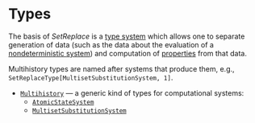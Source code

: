 # Types

The basis of *SetReplace* is a [type system](/Documentation/TypeSystem/README.md) which allows one to separate
generation of data (such as the data about the evaluation of a
[nondeterministic system](/Documentation/Systems/README.md)) and computation of
[properties](/Documentation/Properties/README.md) from that data.

Multihistory types are named after systems that produce them, e.g., `SetReplaceType[MultisetSubstitutionSystem, 1]`.

* [`Multihistory`](Multihistory/README.md) &mdash; a generic kind of types for computational systems:
  * [`AtomicStateSystem`](Multihistory/AtomicStateSystem0.md)
  * [`MultisetSubstitutionSystem`](Multihistory/MultisetSubstitutionSystem0.md)
